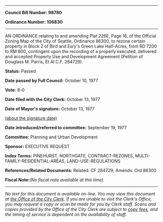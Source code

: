 

********

**Council Bill Number: 98780**
   
**Ordinance Number: 106830**
********

 AN ORDINANCE relating to and amending Plat 226E, Page 16, of the Official Zoning Map of the City of Seattle, Ordinance 86300, to rezone certain property in Block 2 of Bird and Esry's Green Lake Half-Acres, from RD 7200 to RM 800, contingent upon the recording of a properly executed, delivered and accepted Property Use and Development Agreement (Petition of Douglass M. Parris, Et Al C.F. 284729).

**Status:** Passed
   
**Date passed by Full Council:** October 10, 1977
   
**Vote:** 8-0
   
**Date filed with the City Clerk:** October 13, 1977
   
**Date of Mayor's signature:** October 13, 1977
   
[(about the signature date)](/~public/approvaldate.htm)
   
   
   
**Date introduced/referred to committee:** September 19, 1977
   
**Committee:** Planning and Urban Development
   
**Sponsor:** EXECUTIVE REQUEST
   
   
**Index Terms:** PINEHURST, NORTHGATE, CONTRACT-REZONES, MULTI-FAMILY-RESIDENTIAL-AREAS, LAND-USE-REGULATIONS

**References/Related Documents:** Related: CF 284729; Amends: Ord 86300

**Fiscal Note:**_(No fiscal note available at this time)_
********

_No text for this document is available on-line. You may view this document at [the Office of the City Clerk](http://www.seattle.gov/leg/clerk/contactUs.htm). If you are unable to visit the Clerk's Office, you may request a copy or scan be made for you by Clerk staff. Scans and copies provided by the Office of the City Clerk are subject to [copy fees](http://clerk.seattle.gov/~public/clerkfees.htm), and the timing of service is dependent on the availability of staff._

